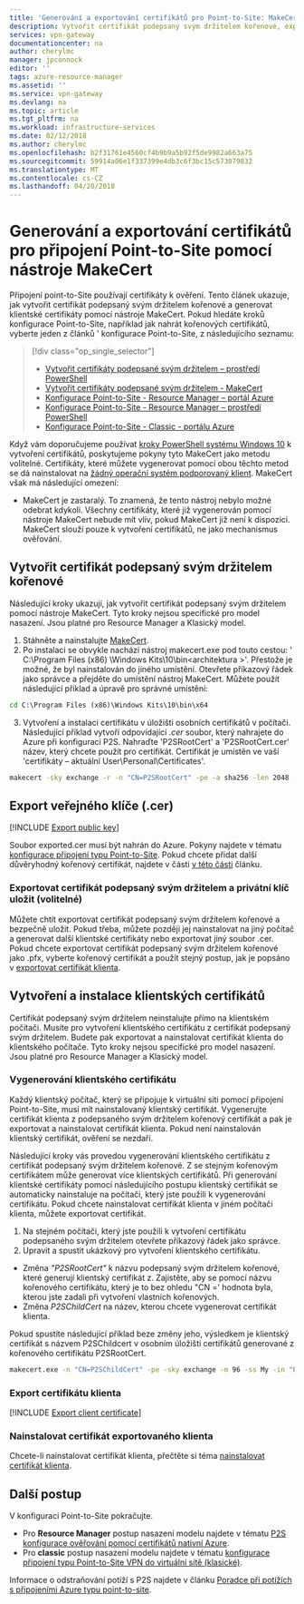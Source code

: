 ```yaml
---
title: 'Generování a exportování certifikátů pro Point-to-Site: MakeCert: Azure | Microsoft Docs'
description: Vytvořit certifikát podepsaný svým držitelem kořenové, exportujte veřejný klíč a generovat klientské certifikáty pomocí nástroje MakeCert.
services: vpn-gateway
documentationcenter: na
author: cherylmc
manager: jpconnock
editor: ''
tags: azure-resource-manager
ms.assetid: ''
ms.service: vpn-gateway
ms.devlang: na
ms.topic: article
ms.tgt_pltfrm: na
ms.workload: infrastructure-services
ms.date: 02/12/2018
ms.author: cherylmc
ms.openlocfilehash: b2f31761e4560cf4b9b9a5b92f5de9982a663a75
ms.sourcegitcommit: 59914a06e1f337399e4db3c6f3bc15c573079832
ms.translationtype: MT
ms.contentlocale: cs-CZ
ms.lasthandoff: 04/20/2018
---
```

# <a name="generate-and-export-certificates-for-point-to-site-connections-using-makecert"></a>Generování a exportování certifikátů pro připojení Point-to-Site pomocí nástroje MakeCert

Připojení point-to-Site používají certifikáty k ověření. Tento článek ukazuje, jak vytvořit certifikát podepsaný svým držitelem kořenové a generovat klientské certifikáty pomocí nástroje MakeCert. Pokud hledáte kroků konfigurace Point-to-Site, například jak nahrát kořenových certifikátů, vyberte jeden z článků ' konfigurace Point-to-Site, z následujícího seznamu:

> [!div class="op_single_selector"]
> * [Vytvořit certifikáty podepsané svým držitelem – prostředí PowerShell](vpn-gateway-certificates-point-to-site.md)
> * [Vytvořit certifikáty podepsané svým držitelem - MakeCert](vpn-gateway-certificates-point-to-site-makecert.md)
> * [Konfigurace Point-to-Site - Resource Manager – portál Azure](vpn-gateway-howto-point-to-site-resource-manager-portal.md)
> * [Konfigurace Point-to-Site - Resource Manager – prostředí PowerShell](vpn-gateway-howto-point-to-site-rm-ps.md)
> * [Konfigurace Point-to-Site - Classic - portálu Azure](vpn-gateway-howto-point-to-site-classic-azure-portal.md)
> 
> 

Když vám doporučujeme používat [kroky PowerShell systému Windows 10](vpn-gateway-certificates-point-to-site.md) k vytvoření certifikátů, poskytujeme pokyny tyto MakeCert jako metodu volitelné. Certifikáty, které můžete vygenerovat pomocí obou těchto metod se dá nainstalovat na [žádný operační systém podporovaný klient](vpn-gateway-howto-point-to-site-resource-manager-portal.md#faq). MakeCert však má následující omezení:

* MakeCert je zastaralý. To znamená, že tento nástroj nebylo možné odebrat kdykoli. Všechny certifikáty, které již vygenerován pomocí nástroje MakeCert nebude mít vliv, pokud MakeCert již není k dispozici. MakeCert slouží pouze k vytvoření certifikátů, ne jako mechanismus ověřování.

## <a name="rootcert"></a>Vytvořit certifikát podepsaný svým držitelem kořenové

Následující kroky ukazují, jak vytvořit certifikát podepsaný svým držitelem pomocí nástroje MakeCert. Tyto kroky nejsou specifické pro model nasazení. Jsou platné pro Resource Manager a Klasický model.

1. Stáhněte a nainstalujte [MakeCert](https://msdn.microsoft.com/library/windows/desktop/aa386968(v=vs.85).aspx).
2. Po instalaci se obvykle nachází nástroj makecert.exe pod touto cestou: ' C:\Program Files (x86) \Windows Kits\10\bin\<architektura >'. Přestože je možné, že byl nainstalován do jiného umístění. Otevřete příkazový řádek jako správce a přejděte do umístění nástroj MakeCert. Můžete použít následující příklad a úpravě pro správné umístění:

  ```cmd
  cd C:\Program Files (x86)\Windows Kits\10\bin\x64
  ```
3. Vytvoření a instalaci certifikátu v úložišti osobních certifikátů v počítači. Následující příklad vytvoří odpovídající *.cer* soubor, který nahrajete do Azure při konfiguraci P2S. Nahraďte 'P2SRootCert' a 'P2SRootCert.cer' název, který chcete použít pro certifikát. Certifikát je umístěn ve vaší 'certifikáty – aktuální User\Personal\Certificates'.

  ```cmd
  makecert -sky exchange -r -n "CN=P2SRootCert" -pe -a sha256 -len 2048 -ss My
  ```

## <a name="cer"></a>Export veřejného klíče (.cer)

[!INCLUDE [Export public key](../../includes/vpn-gateway-certificates-export-public-key-include.md)]

Soubor exported.cer musí být nahrán do Azure. Pokyny najdete v tématu [konfigurace připojení typu Point-to-Site](vpn-gateway-howto-point-to-site-resource-manager-portal.md#uploadfile). Pokud chcete přidat další důvěryhodný kořenový certifikát, najdete v části [v této části](vpn-gateway-howto-point-to-site-resource-manager-portal.md#add) článku.

### <a name="export-the-self-signed-certificate-and-private-key-to-store-it-optional"></a>Exportovat certifikát podepsaný svým držitelem a privátní klíč uložit (volitelné)

Můžete chtít exportovat certifikát podepsaný svým držitelem kořenové a bezpečně uložit. Pokud třeba, můžete později jej nainstalovat na jiný počítač a generovat další klientské certifikáty nebo exportovat jiný soubor .cer. Pokud chcete exportovat certifikát podepsaný svým držitelem kořenové jako .pfx, vyberte kořenový certifikát a použít stejný postup, jak je popsáno v [exportovat certifikát klienta](#clientexport).

## <a name="create-and-install-client-certificates"></a>Vytvoření a instalace klientských certifikátů

Certifikát podepsaný svým držitelem neinstalujte přímo na klientském počítači. Musíte pro vytvoření klientského certifikátu z certifikát podepsaný svým držitelem. Budete pak exportovat a nainstalovat certifikát klienta do klientského počítače. Tyto kroky nejsou specifické pro model nasazení. Jsou platné pro Resource Manager a Klasický model.

### <a name="clientcert"></a>Vygenerování klientského certifikátu

Každý klientský počítač, který se připojuje k virtuální síti pomocí připojení Point-to-Site, musí mít nainstalovaný klientský certifikát. Vygenerujte certifikát klienta z podepsaného svým držitelem kořenový certifikát a pak je exportovat a nainstalovat certifikát klienta. Pokud není nainstalován klientský certifikát, ověření se nezdaří. 

Následující kroky vás provedou vygenerování klientského certifikátu z certifikát podepsaný svým držitelem kořenové. Z se stejným kořenovým certifikátem může generovat více klientských certifikátů. Při generování klientské certifikáty pomocí následujícího postupu klientský certifikát se automaticky nainstaluje na počítači, který jste použili k vygenerování certifikátu. Pokud chcete nainstalovat certifikát klienta v jiném počítači klienta, můžete exportovat certifikát.
 
1. Na stejném počítači, který jste použili k vytvoření certifikátu podepsaného svým držitelem otevřete příkazový řádek jako správce.
2. Upravit a spustit ukázkový pro vytvoření klientského certifikátu.
  * Změna *"P2SRootCert"* k názvu podepsaný svým držitelem kořenové, které generují klientský certifikát z. Zajistěte, aby se pomocí názvu kořenového certifikátu, který je to bez ohledu "CN =' hodnota byla, kterou jste zadali při vytvoření vlastních kořenových.
  * Změna *P2SChildCert* na název, kterou chcete vygenerovat certifikát klienta.

  Pokud spustíte následující příklad beze změny jeho, výsledkem je klientský certifikát s názvem P2SChildcert v osobním úložišti certifikátů generované z kořenového certifikátu P2SRootCert.

  ```cmd
  makecert.exe -n "CN=P2SChildCert" -pe -sky exchange -m 96 -ss My -in "P2SRootCert" -is my -a sha256
  ```

### <a name="clientexport"></a>Export certifikátu klienta

[!INCLUDE [Export client certificate](../../includes/vpn-gateway-certificates-export-client-cert-include.md)]

### <a name="install"></a>Nainstalovat certifikát exportovaného klienta

Chcete-li nainstalovat certifikát klienta, přečtěte si téma [nainstalovat certifikát klienta](point-to-site-how-to-vpn-client-install-azure-cert.md).

## <a name="next-steps"></a>Další postup

V konfiguraci Point-to-Site pokračujte. 

* Pro **Resource Manager** postup nasazení modelu najdete v tématu [P2S konfigurace ověřování pomocí certifikátů nativní Azure](vpn-gateway-howto-point-to-site-resource-manager-portal.md).
* Pro **classic** postup nasazení modelu najdete v tématu [konfigurace připojení typu Point-to-Site VPN do virtuální sítě (klasické)](vpn-gateway-howto-point-to-site-classic-azure-portal.md).

Informace o odstraňování potíží s P2S najdete v článku [Poradce při potížích s připojeními Azure typu point-to-site](vpn-gateway-troubleshoot-vpn-point-to-site-connection-problems.md).